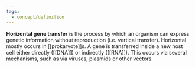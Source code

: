 ```yaml
---
tags:
  - concept/definition
---
```

**Horizontal gene transfer** is the process by which an organism can express genetic information without reproduction (i.e. vertical transfer). Horizontal mostly occurs in [[prokaryote]]s. A gene is transferred inside a new host cell either directly ([[DNA]]) or indirectly ([[RNA]]). This occurs via several mechanisms, such as via viruses, plasmids or other vectors.